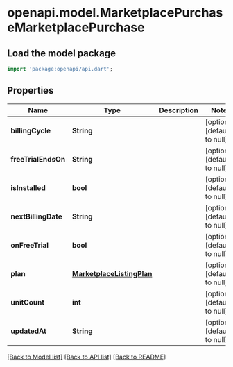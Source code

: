 # openapi.model.MarketplacePurchaseMarketplacePurchase

## Load the model package
```dart
import 'package:openapi/api.dart';
```

## Properties
Name | Type | Description | Notes
------------ | ------------- | ------------- | -------------
**billingCycle** | **String** |  | [optional] [default to null]
**freeTrialEndsOn** | **String** |  | [optional] [default to null]
**isInstalled** | **bool** |  | [optional] [default to null]
**nextBillingDate** | **String** |  | [optional] [default to null]
**onFreeTrial** | **bool** |  | [optional] [default to null]
**plan** | [**MarketplaceListingPlan**](MarketplaceListingPlan.md) |  | [optional] [default to null]
**unitCount** | **int** |  | [optional] [default to null]
**updatedAt** | **String** |  | [optional] [default to null]

[[Back to Model list]](../README.md#documentation-for-models) [[Back to API list]](../README.md#documentation-for-api-endpoints) [[Back to README]](../README.md)


